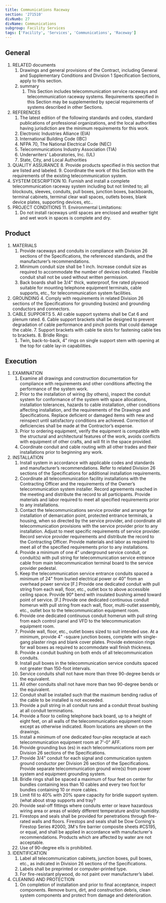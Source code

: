 ```yaml
---
title: Communications Raceway
section: '271510'
divNumb: 27
divName: Communications
subgroup: Facility Services
tags: ['Facility', 'Services', 'Communications', 'Raceway']
---
```


## General

1. RELATED documents
   1. Drawings and general provisions of the Contract, including General and Supplementary Conditions and Division 1 Specification Sections, apply to this section.
   2. summary
      1. This Section includes telecommunication service raceways and telecommunication raceway systems. Requirements specified in this Section may be supplemented by special requirements of systems described in other Sections.
2. REFERENCES
   1. The latest edition of the following standards and codes, standard publications of professional organizations, and the local authorities having jurisdiction are the minimum requirements for this work.
   2. Electronic Industries Alliance (EIA)
   3. International Building Code (IBC)
   4. NFPA 70, The National Electrical Code (NEC)
   5. Telecommunications Industry Association (TIA)
   6. Underwriters' Laboratories, Inc. (UL)
   7. State, City, and Local Authorities
3. QUALITY ASSURANCE
   8. Provide products specified in this section that are listed and labeled.
   9. Coordinate the work of this Section with the requirements of the existing telecommunication system.
4. SYSTEM DESCRIPTION
   10. Furnish and install a complete telecommunication raceway system including but not limited to; all blockouts, sleeves, conduits, pull boxes, junction boxes, backboards, terminal cabinets, terminal clear wall spaces, outlets boxes, blank device plates, supporting devices, etc..
5. PROJECT CONDITIONS
   11. Environmental Limitations:
      1. Do not install raceways until spaces are enclosed and weather tight and wet work in spaces is complete and dry.
## Product

1. MATERIALS
   1. Provide raceways and conduits in compliance with Division 26 sections of the Specifications, the referenced standards, and the manufacturer’s recommendations. 
   2. Minimum conduit size shall be 1 inch. Increase conduit size as required to accommodate the number of devices indicated. Flexible conduit shall not be used without written permission.
   3. Back boards shall be 3/4" thick, waterproof, fire rated plywood suitable for mounting telephone equipment terminals, cable supports, etc., for telecommunication system facilities. 
1. GROUNDING
   4. Comply with requirements in related Division 26 sections of the Specifications for grounding bus(es) and grounding conductors and connectors.
1. CABLE SUPPORTS
   5. All cable support systems shall be Cat 6 and plenum rated. 
   6. Cable support brackets shall be designed to prevent degradation of cable performance and pinch points that could damage the cable.
   7. Support brackets with cable tie slots for fastening cable ties to brackets.
   8. Bridle Rings:
      1. Twin, back-to-back, 4” rings on single support stem with opening at the top for cable lay-in capabilities.

## Execution

1. EXAMINATION
   1. Examine all drawings and construction documentation for compliance with requirements and other conditions affecting the performance of the system work.
   1. Prior to the installation of wiring (by others), inspect the conduit system for conformance of the system with space allocations, installation tolerances, hazards to cable installation, other conditions affecting installation, and the requirements of the Drawings and Specifications. Replace deficient or damaged items with new and reinspect until satisfactory conditions are achieved. Correction of deficiencies shall be made at the Contractor’s expense.
   1. Prior to ordering equipment, verify the equipment is compatible with the structural and architectural features of the work, avoids conflicts with equipment of other crafts, and will fit in the space provided.
   1. Coordinate conduit and cable routing with all other trades and their installations prior to beginning any work.
1. INSTALLATION
   1. Install system in accordance with applicable codes and standards and manufacturer’s recommendations. Refer to related Division 26 sections of the Specifications for additional installation requirements.
   1. Coordinate all telecommunication facility installations with the Contracting Officer and the requirements of the Owner’s telecommunication system installer. Record agreements reached in the meeting and distribute the record to all participants. Provide materials and labor required to meet all specified requirements prior to any installations.
   1. Contact the telecommunications service provider and arrange for installation of demarcation point, protected entrance terminals, a housing, when so directed by the service provider, and coordinate all telecommunication provisions with the service provider prior to any installation. Adjust to meet specific requirements of service provider. Record service provider requirements and distribute the record to the Contracting Officer. Provide materials and labor as required to meet all of the specified requirements prior to any installations.
   1. Provide a minimum of one 4” underground service conduit, or conduit(s) with pull string for telecommunication service entrance cable from main telecommunication terminal board to the service provider pedestal. 
   1. Keep the telecommunication service entrance conduits spaced a minimum of 24" from buried electrical power or 40" from an overhead power service
   [F.] Provide one dedicated conduit with pull string from each wall, floor, etc., outlet box to above accessible ceiling space. Provide 90° bend with insulated bushing aimed toward point of service. 
   [F.] Provide one dedicated continuous conduit homerun with pull string from each wall, floor, multi-outlet assembly, etc., outlet box to the telecommunication equipment room. 
   1. Provide one dedicated continuous conduit homerun with pull string from each control panel and VFD to the telecommunication equipment room.
   1. Provide wall, floor, etc., outlet boxes sized to suit intended use. At a minimum, provide 4" -square junction boxes, complete with single-gang plaster rings and blank cover plates. Provide extension rings for wall boxes as required to accommodate wall finish thickness.
   1. Provide a conduit bushing on both ends of all telecommunication conduits.
   1. Install pull boxes in the telecommunication service conduits spaced not greater than 150-foot intervals. 
   2. Service conduits shall not have more than three 90-degree bends or the equivalent.
   3. All other conduits shall not have more than two 90-degree bends or the equivalent.
   4. Conduit shall be installed such that the maximum bending radius of the cable to be installed is not exceeded.
   5. Provide a pull string in all conduit runs and a conduit throat bushing at all conduit terminations.
   6. Provide a floor to ceiling telephone back board, up to a height of eight feet, on all walls of the telecommunication equipment room except as otherwise indicated. Room locations are shown on the drawings. 
   7. Install a minimum of one dedicated four-plex receptacle at each telecommunication equipment room at 7'-0" AFF. 
   8. Provide grounding bus (es) in each telecommunications room per Division 26 sections of the Specifications. 
   9. Provide 3/4" conduit for each signal and communication system ground conductor per Division 26 section of the Specifications. Provide separate telecommunication ground wire(s) from power system and equipment grounding system. 
   10. Bridle rings shall be spaced a maximum of four feet on center for bundles containing less than 10 cables and every two foot for bundles containing 10 or more cables.
   11. Limit fill to 40% with 20% spare capacity for bridle support system. (what about strap supports and tray? 
   12. Provide seal-off fittings where conduits enter or leave hazardous wiring area or areas of widely different temperature and/or humidity.
   13. Firestops and seals shall be provided for penetrations through fire-rated walls and floors. Firestops and seals shall be Dow Corning's Firestop Series #2000, 3M's fire barrier composite sheets #CS195, or equal, and shall be applied in accordance with manufacturer's recommendations. Products which are affected by water are not acceptable.
   14. Use of 90-degree ells is prohibited.
2. IDENTIFICATION
   1. Label all telecommunication cabinets, junction boxes, pull boxes, etc., as indicated in Division 26 sections of the Specifications. 
   2. Labels shall be preprinted or computer-printed type.
   3. For fire-resistant plywood, do not paint over manufacturer’s label.
3. CLEANING AND PROTECTION
   1. On completion of installation and prior to final acceptance, inspect components. Remove burrs, dirt, and construction debris, clean system components and protect from damage and deterioration.
